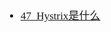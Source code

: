 <span  style="font-family: Simsun,serif; font-size: 17px; ">

- [47_Hystrix是什么](https://www.bilibili.com/video/BV18E411x7eT?p=47&vd_source=aa60168015e9717c8293fc54bb25ab9b)

</span>
